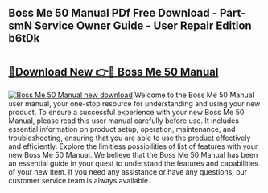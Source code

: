 ## Boss Me 50 Manual PDf Free Download - Part-smN Service Owner Guide - User Repair Edition b6tDk

# <h2><a href="http://cf12649.oget.top/?id=Boss+Me+50+Manual">🔗Download New 👉🔴 Boss Me 50 Manual</a></h2>

[![Boss Me 50 Manual new download](https://i.imgur.com/5g1atiW.png)](http://cf12649.oget.top/?id=Boss+Me+50+Manual)
Welcome to the Boss Me 50 Manual user manual, your one-stop resource for understanding and using your new product. To ensure a successful experience with your new Boss Me 50 Manual, please read this user manual carefully before use. It includes essential information on product setup, operation, maintenance, and troubleshooting, ensuring that you are able to use the product effectively and efficiently. Explore the limitless possibilities of list of features with your new Boss Me 50 Manual. We believe that the Boss Me 50 Manual has been an essential guide in your quest to understand the features and capabilities of your new item. If you need any assistance or have any questions, our customer service team is always available.
